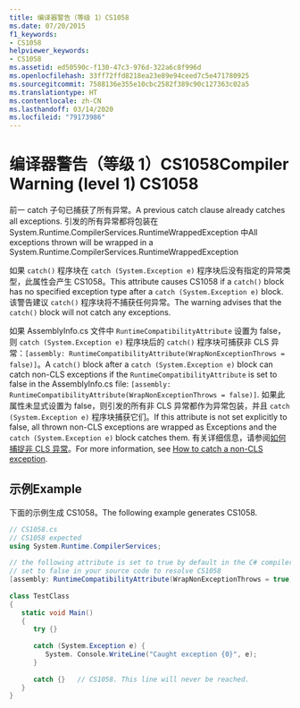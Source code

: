 ```yaml
---
title: 编译器警告（等级 1）CS1058
ms.date: 07/20/2015
f1_keywords:
- CS1058
helpviewer_keywords:
- CS1058
ms.assetid: ed50590c-f130-47c3-976d-322a6c8f996d
ms.openlocfilehash: 33ff72ffd8218ea23e89e94ceed7c5e471780925
ms.sourcegitcommit: 7588136e355e10cbc2582f389c90c127363c02a5
ms.translationtype: HT
ms.contentlocale: zh-CN
ms.lasthandoff: 03/14/2020
ms.locfileid: "79173986"
---
```

# <a name="compiler-warning-level-1-cs1058"></a><span data-ttu-id="8b83a-102">编译器警告（等级 1）CS1058</span><span class="sxs-lookup"><span data-stu-id="8b83a-102">Compiler Warning (level 1) CS1058</span></span>
<span data-ttu-id="8b83a-103">前一 catch 子句已捕获了所有异常。</span><span class="sxs-lookup"><span data-stu-id="8b83a-103">A previous catch clause already catches all exceptions.</span></span> <span data-ttu-id="8b83a-104">引发的所有异常都将包装在 System.Runtime.CompilerServices.RuntimeWrappedException 中</span><span class="sxs-lookup"><span data-stu-id="8b83a-104">All exceptions thrown will be wrapped in a System.Runtime.CompilerServices.RuntimeWrappedException</span></span>  
  
 <span data-ttu-id="8b83a-105">如果 `catch()` 程序块在 `catch (System.Exception e)` 程序块后没有指定的异常类型，此属性会产生 CS1058。</span><span class="sxs-lookup"><span data-stu-id="8b83a-105">This attribute causes CS1058 if a `catch()` block has no specified exception type after a `catch (System.Exception e)` block.</span></span> <span data-ttu-id="8b83a-106">该警告建议 `catch()` 程序块将不捕获任何异常。</span><span class="sxs-lookup"><span data-stu-id="8b83a-106">The warning advises that the `catch()` block will not catch any exceptions.</span></span>  
  
<span data-ttu-id="8b83a-107">如果 AssemblyInfo.cs 文件中 `RuntimeCompatibilityAttribute` 设置为 false，则 `catch (System.Exception e)` 程序块后的 `catch()` 程序块可捕获非 CLS 异常：`[assembly: RuntimeCompatibilityAttribute(WrapNonExceptionThrows = false)]`。</span><span class="sxs-lookup"><span data-stu-id="8b83a-107">A `catch()` block after a `catch (System.Exception e)` block can catch non-CLS exceptions if the `RuntimeCompatibilityAttribute` is set to false in the AssemblyInfo.cs file: `[assembly: RuntimeCompatibilityAttribute(WrapNonExceptionThrows = false)]`.</span></span> <span data-ttu-id="8b83a-108">如果此属性未显式设置为 false，则引发的所有非 CLS 异常都作为异常包装，并且 `catch (System.Exception e)` 程序块捕获它们。</span><span class="sxs-lookup"><span data-stu-id="8b83a-108">If this attribute is not set explicitly to false, all thrown non-CLS exceptions are wrapped as Exceptions and the `catch (System.Exception e)` block catches them.</span></span> <span data-ttu-id="8b83a-109">有关详细信息，请参阅[如何捕捉非 CLS 异常](../../programming-guide/exceptions/how-to-catch-a-non-cls-exception.md)。</span><span class="sxs-lookup"><span data-stu-id="8b83a-109">For more information, see [How to catch a non-CLS exception](../../programming-guide/exceptions/how-to-catch-a-non-cls-exception.md).</span></span>
  
## <a name="example"></a><span data-ttu-id="8b83a-110">示例</span><span class="sxs-lookup"><span data-stu-id="8b83a-110">Example</span></span>  
 <span data-ttu-id="8b83a-111">下面的示例生成 CS1058。</span><span class="sxs-lookup"><span data-stu-id="8b83a-111">The following example generates CS1058.</span></span>  
  
```csharp  
// CS1058.cs  
// CS1058 expected  
using System.Runtime.CompilerServices;  
  
// the following attribute is set to true by default in the C# compiler  
// set to false in your source code to resolve CS1058  
[assembly: RuntimeCompatibilityAttribute(WrapNonExceptionThrows = true)]  
  
class TestClass
{  
   static void Main()
   {  
      try {}  
  
      catch (System.Exception e) {
         System. Console.WriteLine("Caught exception {0}", e);  
      }  
  
      catch {}   // CS1058. This line will never be reached.  
   }  
}  
```

